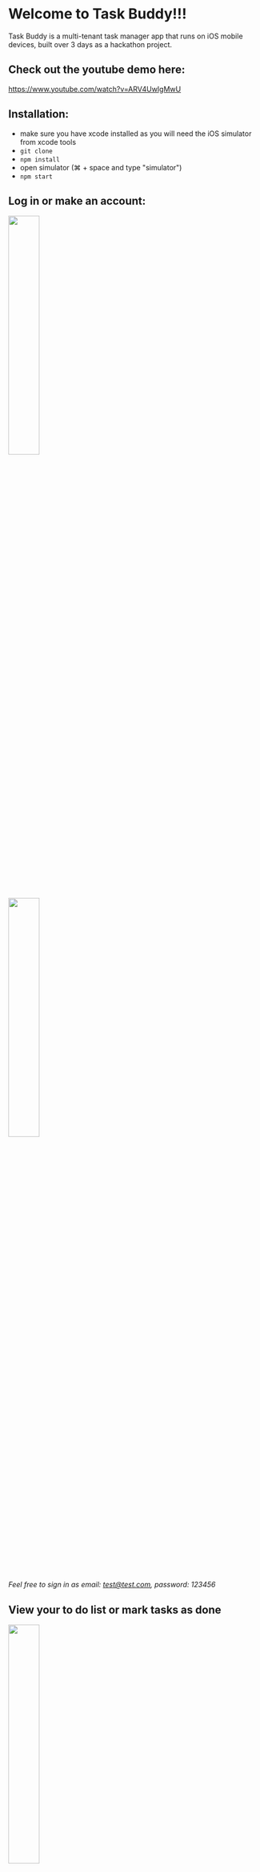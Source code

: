 # Welcome to Task Buddy!!!

Task Buddy is a multi-tenant task manager app that runs on iOS mobile devices, built over 3 days as a hackathon project.

## Check out the youtube demo here: 
https://www.youtube.com/watch?v=ARV4UwIgMwU

## Installation: 
- make sure you have xcode installed as you will need the iOS simulator from xcode tools
- `git clone`
- `npm install`
- open simulator (⌘ + space and type "simulator")
- `npm start`


## Log in or make an account: 
<img src="https://snag.gy/sxVJYw.jpg" width="35%" height="35%" /><br>
<img src="https://snag.gy/Y6Z3Hz.jpg" width="35%" height="35%" /></br>
_Feel free to sign in as email: test@test.com, password: 123456_


## View your to do list or mark tasks as done

<img src="https://snag.gy/TgL0xQ.jpg" width="35%" height="35%" /> 

## Add new to-do items
<img src="https://snag.gy/JTIPUX.jpg" width="35%" height="35%" /> 

## Technologies Used: 
- react-native
- [Create React Native App](https://github.com/react-community/create-react-native-app)
- Expo
- Firebase

## Creators: 
🌍 [Mahia Mutushy @ LinkedIn](https://www.linkedin.com/in/mahia-mutushy/) and [Jane Costa @ LinkedIn](https://www.linkedin.com/in/jane-costa/)  
